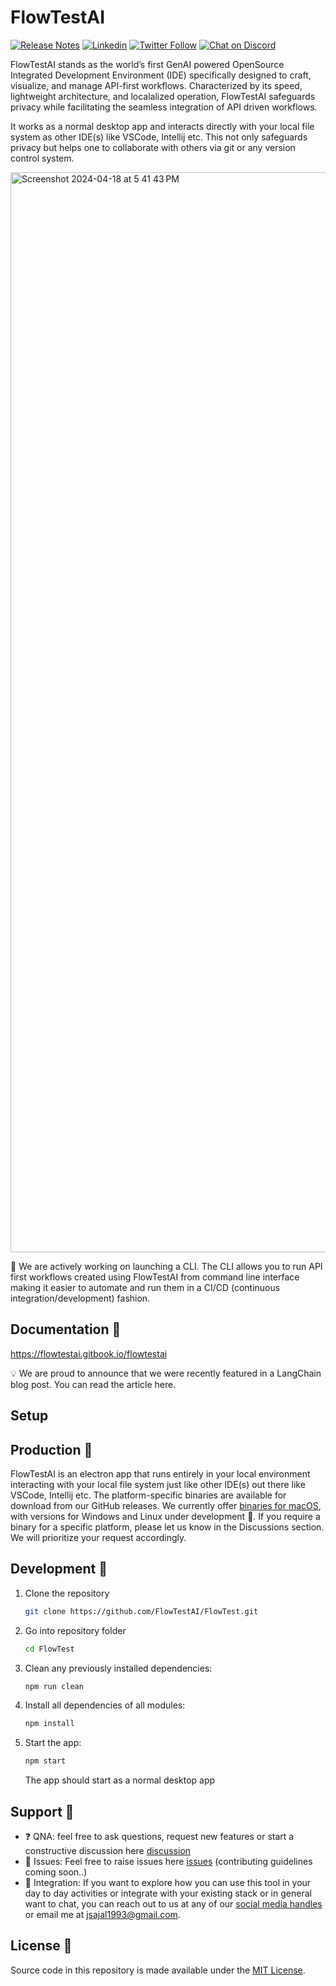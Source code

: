 # FlowTestAI

[![Release Notes](https://img.shields.io/github/release/FlowTestAI/FlowTest)](https://github.com/FlowTestAI/FlowTest/releases)
[![Linkedin](https://img.shields.io/badge/LinkedIn-blue?style=for-the-badge&logo=linkedin&logoColor=white)](https://www.linkedin.com/company/flowtestai)
[![Twitter Follow](https://img.shields.io/twitter/follow/FlowTestAI?style=social)](https://twitter.com/FlowTestAI)
[![Chat on Discord](https://img.shields.io/badge/chat-Discord-7289DA?logo=discord)](https://discord.gg/Pf9tdSjPeF)

FlowTestAI stands as the world’s first GenAI powered OpenSource Integrated Development Environment (IDE) specifically designed to craft, visualize, and manage API-first workflows. Characterized by its speed, lightweight architecture, and localalized operation, FlowTestAI safeguards privacy while facilitating the seamless integration of API driven workflows.

It works as a normal desktop app and interacts directly with your local file system as other IDE(s) like VSCode, Intellij etc. This not only safeguards privacy but helps one to collaborate with others via git or any version control system.

<img width="1728" alt="Screenshot 2024-04-18 at 5 41 43 PM" src="https://github.com/FlowTestAI/FlowTest/assets/5829490/c04f6e3e-fe69-4d25-a008-ba558c8fe149">


🚧 We are actively working on launching a CLI. The CLI allows you to run API first workflows created using FlowTestAI from command line interface making it easier to automate and run them in a CI/CD (continuous integration/development) fashion.

## Documentation 📝

https://flowtestai.gitbook.io/flowtestai

💡 We are proud to announce that we were recently featured in a LangChain blog post. You can read the article here.

## Setup

## Production 🚀

FlowTestAI is an electron app that runs entirely in your local environment interacting with your local file system just like other IDE(s) out there like VSCode, Intellij etc. The platform-specific binaries are available for download from our GitHub releases. We currently offer [binaries for macOS](https://github.com/FlowTestAI/FlowTest/releases), with versions for Windows and Linux under development 🚧. If you require a binary for a specific platform, please let us know in the Discussions section. We will prioritize your request accordingly.

## Development 🔧

1. Clone the repository
   ```bash
   git clone https://github.com/FlowTestAI/FlowTest.git
   ```
2. Go into repository folder
   ```bash
   cd FlowTest
   ```
3. Clean any previously installed dependencies:
   ```bash
   npm run clean
   ```
4. Install all dependencies of all modules:
   ```bash
   npm install
   ```
5. Start the app:
   ```bash
   npm start
   ```
   The app should start as a normal desktop app

## Support 🙋

- ❓ QNA: feel free to ask questions, request new features or start a constructive discussion here [discussion](https://github.com/FlowTestAI/FlowTest/discussions)
- 🐛 Issues: Feel free to raise issues here [issues](https://github.com/FlowTestAI/FlowTest/issues) (contributing guidelines coming soon..)
- 🔄 Integration: If you want to explore how you can use this tool in your day to day activities or integrate with your existing stack or in general want to chat, you can reach out to us at any of our [social media handles](https://flowtestai.gitbook.io/flowtestai) or email me at jsajal1993@gmail.com.

## License 📄

Source code in this repository is made available under the [MIT License](LICENSE.md).
